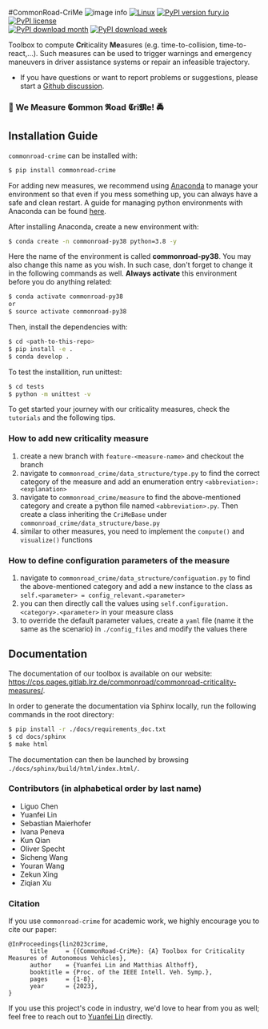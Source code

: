 #CommonRoad-CriMe
![image info](https://gitlab.lrz.de/tum-cps/commonroad-crime/-/raw/master/docs/figures/CriMe-banner.png)
[![Linux](https://img.shields.io/badge/os-linux?&logo=Linux&logoColor=white&labelColor=gray)](https://pypi.python.org/pypi/commonroad-openscenario-converter/)
[![PyPI version fury.io](https://badge.fury.io/py/commonroad-crime.svg?style=plastic)](https://pypi.python.org/pypi/commonroad-crime/)
[![PyPI license](https://img.shields.io/pypi/l/commonroad-crime.svg?style=plastic)](https://pypi.python.org/pypi/commonroad-crime/)<br>
[![PyPI download month](https://img.shields.io/pypi/dm/commonroad-crime.svg?style=plastic&label=PyPI%20downloads)](https://pypi.python.org/pypi/commonroad-crime/) 
[![PyPI download week](https://img.shields.io/pypi/dw/commonroad-crime.svg?style=plastic&label=PyPI%20downloads)](https://pypi.python.org/pypi/commonroad-crime/)<br>

Toolbox to compute **Cri**ticality **Me**asures 
(e.g. time-to-collision, time-to-react,...). Such measures
can be used to trigger warnings and emergency maneuvers 
in driver assistance systems or repair an infeasible 
trajectory. 

- If you have questions or want to report problems or suggestions, please start a [Github discussion](https://github.com/orgs/CommonRoad/discussions). 

### 🚧 We Measure 𝕮ommon 𝕽oad 𝕮ri𝕸e! 🚔


## Installation Guide

`commonroad-crime` can be installed with:

``` bash
$ pip install commonroad-crime
```
For adding new measures, we recommend using [Anaconda](https://www.anaconda.com/) to manage your environment so that even if you mess something up, you can always have a safe and clean restart. A guide for managing python environments with Anaconda can be found [here](https://conda.io/projects/conda/en/latest/user-guide/tasks/manage-environments.html).

After installing Anaconda, create a new environment with:
``` bash
$ conda create -n commonroad-py38 python=3.8 -y
```

Here the name of the environment is called **commonroad-py38**. You may also change this name as you wish. In such case, don't forget to change it in the following commands as well. **Always activate** this environment before you do anything related:

```sh
$ conda activate commonroad-py38
or
$ source activate commonroad-py38
```
Then, install the dependencies with:

```sh
$ cd <path-to-this-repo>
$ pip install -e .
$ conda develop .
```

To test the installition, run unittest:
```bash
$ cd tests
$ python -m unittest -v
```


To get started your journey with our criticality measures, check the `tutorials` and the following tips.

### How to add new criticality measure
1. create a new branch with `feature-<measure-name>` and checkout the branch
2. navigate to `commonroad_crime/data_structure/type.py` to find the correct category of the measure and add an 
enumeration entry `<abbreviation>: <explanation>`
3. navigate to `commonroad_crime/measure` to find the above-mentioned category and create a python file named
`<abbreviation>.py`. Then create a class inheriting the `CriMeBase` under `commonroad_crime/data_structure/base.py`
4. similar to other measures, you need to implement the `compute()` and `visualize()` functions

### How to define configuration parameters of the measure
1. navigate to `commonroad_crime/data_structure/configuation.py` to find the above-mentioned category and add a new 
instance to the class as `self.<parameter> = config_relevant.<parameter>`
2. you can then directly call the values using `self.configuration.<category>.<parameter>` in your measure class
3. to override the default parameter values, create a `yaml` file (name it the same as the scenario) in `./config_files` and modify the values there
## Documentation

The documentation of our toolbox is available on our website: https://cps.pages.gitlab.lrz.de/commonroad/commonroad-criticality-measures/.

In order to generate the documentation via Sphinx locally, run the following commands in the root directory:

```bash
$ pip install -r ./docs/requirements_doc.txt
$ cd docs/sphinx
$ make html
```

The documentation can then be launched by browsing ``./docs/sphinx/build/html/index.html/``.

### Contributors (in alphabetical order by last name)
- Liguo Chen
- Yuanfei Lin
- Sebastian Maierhofer
- Ivana Peneva
- Kun Qian
- Oliver Specht
- Sicheng Wang
- Youran Wang
- Zekun Xing
- Ziqian Xu

### Citation
If you use `commonroad-crime` for academic work, we highly encourage you to cite our paper:
```text
@InProceedings{lin2023crime,
      title     = {{CommonRoad-CriMe}: {A} Toolbox for Criticality Measures of Autonomous Vehicles},
      author    = {Yuanfei Lin and Matthias Althoff},
      booktitle = {Proc. of the IEEE Intell. Veh. Symp.},     
      pages     = {1-8}, 
      year      = {2023},
}
```
If you use this project's code in industry, we'd love to hear from you as well; 
feel free to reach out to [Yuanfei Lin](mailto:yuanfei.lin@tum.de) directly.
